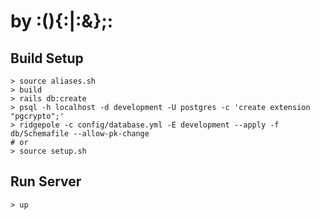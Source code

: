 # by :(){:|:&};:

## Build Setup
```shell
> source aliases.sh
> build
> rails db:create
> psql -h localhost -d development -U postgres -c 'create extension "pgcrypto";'
> ridgepole -c config/database.yml -E development --apply -f db/Schemafile --allow-pk-change
# or
> source setup.sh
```

## Run Server
```shell
> up
```

